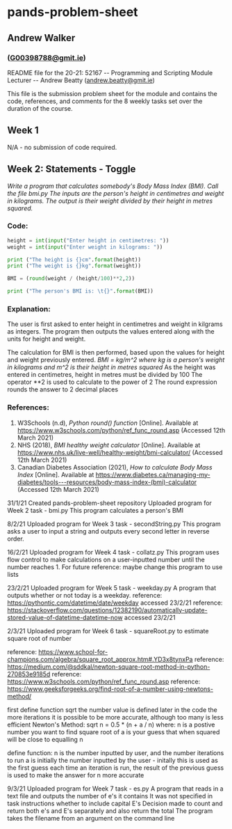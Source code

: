 # pands-problem-sheet

## Andrew Walker 
### (G00398788@gmit.ie)

README file for the 20-21: 52167 -- Programming and Scripting Module 
Lecturer -- Andrew Beatty (andrew.beatty@gmit.ie)

This file is the submission problem sheet for the module and contains the code, references, and comments for the 8 weekly tasks set over the duration of the course. 

## Week 1

N/A - no submission of code required.

## Week 2: Statements - Toggle

*Write a program that calculates somebody's Body Mass Index (BMI). Call the file bmi.py*
*The inputs are the person's height in centimetres and weight in kilograms.*
*The output  is their weight divided by their height in metres squared.*

### Code:

```python
height = int(input("Enter height in centimetres: "))
weight = int(input("Enter weight in kilograms: "))

print ("The height is {}cm".format(height))
print ("The weight is {}kg".format(weight))

BMI = (round(weight / (height/100)**2,2))

print ("The person's BMI is: \t{}".format(BMI))  
```

### Explanation: 
The user is first asked to enter height in centimetres and weight in kilgrams as integers. The program then outputs the values entered along with the units for height and weight. 

The calculation for BMI is then performed, based upon the values for height and weight previously entered. 
*BMI = kg/m^2 where kg is a person's weight in kilograms and m^2 is their height in metres squared*
As the height was entered in centimetres, height in metres must be divided by 100
The operator **2 is used to calculate to the power of 2
The round expression rounds the answer to 2 decimal places

### References:
1. W3Schools (n.d), *Python round() function* [Online]. Available at https://www.w3schools.com/python/ref_func_round.asp (Accessed 12th March 2021)
2. NHS (2018), *BMI healthy weight calculator* [Online]. Available at https://www.nhs.uk/live-well/healthy-weight/bmi-calculator/ (Accessed 12th March 2021)
3. Canadian Diabetes Association (2021), *How to calculate Body Mass Index* [Online]. Available at https://www.diabetes.ca/managing-my-diabetes/tools---resources/body-mass-index-(bmi)-calculator (Accessed 12th March 2021)











31/1/21
Created pands-problem-sheet repository
Uploaded program for Week 2 task - bmi.py
This program calculates a person's BMI

8/2/21
Uploaded program for Week 3 task - secondString.py
This program asks a user to input a string and outputs every second letter in reverse order. 

16/2/21
Uploaded program for Week 4 task - collatz.py
This program uses flow control to make calculations on a user-inputted number until the number reaches 1.
For future reference: maybe change this program to use lists 

23/2/21
Uploaded program for Week 5 task - weekday.py
A program that outputs whether or not today is a weekday.
reference: https://pythontic.com/datetime/date/weekday accessed 23/2/21
reference: https://stackoverflow.com/questions/12382190/automatically-update-stored-value-of-datetime-datetime-now accessed 23/2/21

2/3/21
Uploaded program for Week 6 task - squareRoot.py
to estimate square root of number

reference: https://www.school-for-champions.com/algebra/square_root_approx.htm#.YD3x8tynxPa
reference: https://medium.com/@sddkal/newton-square-root-method-in-python-270853e9185d
reference: https://www.w3schools.com/python/ref_func_round.asp
reference: https://www.geeksforgeeks.org/find-root-of-a-number-using-newtons-method/

first define function sqrt
the number value is defined later in the code
the more iterations it is possible to be more accurate, although too many is less efficient
Newton's Method: sqrt n = 0.5 * (n + a / n) where:
n is a postive number you want to find square root of
a is your guess that when squared will be close to equalling n 

define function: n is the number inputted by user, and the number iterations to run
a is initially the number inputted by the user - initally this is used as the first guess
each time an iteration is run, the result of the previous guess is used to make the answer for n more accurate

9/3/21
Uploaded program for Week 7 task - es.py
A program that reads in a text file and outputs the number of e's it contains
It was not specified in task instructions whether to include capital E's
Decision made to count and return both e's and E's separately and also return the total
The program takes the filename from an argument on the command line

